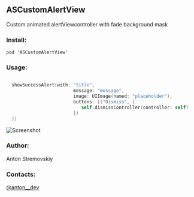 ## ASCustomAlertView

Custom animated alertViewcontroller with fade background mask

### Install:

~~~
pod 'ASCustomAlertView'
~~~

### Usage:
```swift

  showSuccessAlert(with: "title",
                         message: "message",
                         image: UIImage(named: "placeholder"),
                         buttons: [("Dismiss", {
                            self.dismissController(controller: self)
                         })
  ])
  ```

 ![Screenshot](https://media.giphy.com/media/l4FGJYIBoWHAP9XRm/giphy.gif)
 
 
 ### Author:
 Anton Stremovskiy
 
 ### Contacts:
 [@anton__dev](https://twitter.com/anton__dev)
